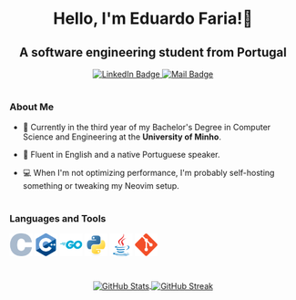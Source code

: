 <h1 align="center">Hello, I'm Eduardo Faria!🙌</h1>
<h2 align="center">A software engineering student from Portugal</h2>
<div align="center"> 
  <a href="https://www.linkedin.com/in/fariaeduardo" target="_blank">
    <img src="https://img.shields.io/badge/LinkedIn-0077B5?style=for-the-badge&logo=linkedin&logoColor=white" title="LinkedIn" alt="LinkedIn Badge"/>
  </a>
  <a href="mailto:business@eduardofaria.pt" target="_blank">
    <img src="https://img.shields.io/badge/Gmail-D14836?style=for-the-badge&logo=gmail&logoColor=white" title="Mail" alt="Mail Badge"/>
  </a>
</div>

#
<h3>About Me</h3>

- 👋 Currently in the third year of my Bachelor's Degree in Computer Science and Engineering at the <strong>University of Minho</strong>.
  
- 💬 Fluent in English and a native Portuguese speaker.

- 💻 When I'm not optimizing performance, I'm probably self-hosting something or tweaking my Neovim setup.


#

<h3>Languages and Tools</h3>
<div display="flex">
  <img src="https://github.com/devicons/devicon/blob/master/icons/c/c-original.svg" target="_blank" title="C" alt="C" width="40" height="40"/>
  <img src="https://github.com/devicons/devicon/blob/master/icons/cplusplus/cplusplus-original.svg" target="_blank" title="C++" alt="C++" width="40" height="40"/>
  <img src="https://github.com/devicons/devicon/blob/master/icons/go/go-original-wordmark.svg" target="_blank" title="Go" alt="Go" width="40" height="40"/>
  <img src="https://github.com/devicons/devicon/blob/master/icons/python/python-original.svg" target="_blank" title="Python" alt="Python" width="40" height="40"/>
  <img src="https://github.com/devicons/devicon/blob/master/icons/java/java-original.svg" target="_blank" title="Java" alt="Java" width="40" height="40"/>
  <img src="https://github.com/devicons/devicon/blob/master/icons/git/git-original.svg" target="_blank" title="Git" alt="Git" width="40" height="40"/>
</div>

#
<div align="center">
  <a href="https://github.com/anuraghazra/github-readme-stats">
    <img height=200 align="center" src="https://github-readme-stats.vercel.app/api/top-langs/?username=2101dudu&theme=shadow_green" alt="GitHub Stats"/>
  </a>
  <a href="https://git.io/streak-stats">
    <img height=200 align="center" src="https://github-readme-streak-stats-eight.vercel.app/?user=2101dudu&theme=shadow-green&border_radius=4&date_format=j%20M%5B%20Y%5D" alt="GitHub Streak" />
  </a>
</div>
